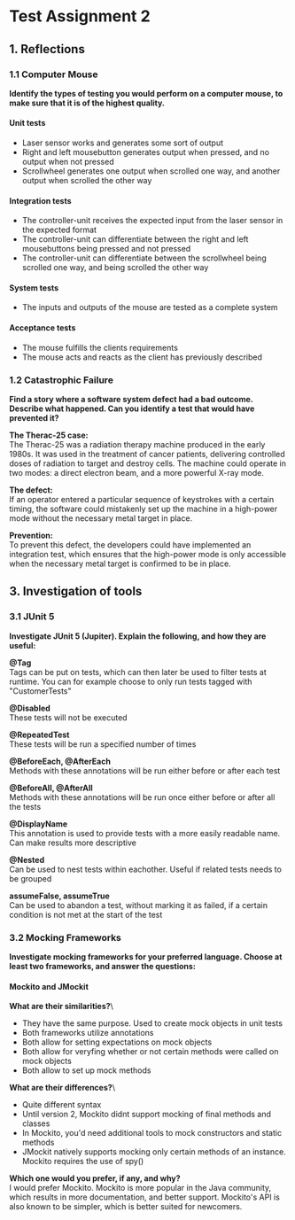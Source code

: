 # Test Assignment 2

## 1. Reflections

### 1.1 Computer Mouse

**Identify the types of testing you would perform on a computer mouse, to make sure
that it is of the highest quality.**

#### **Unit tests**
- Laser sensor works and generates some sort of output
- Right and left mousebutton generates output when pressed, and no output when not pressed
- Scrollwheel generates one output when scrolled one way, and another output when scrolled the other way

#### **Integration tests**
- The controller-unit receives the expected input from the laser sensor in the expected format
- The controller-unit can differentiate between the right and left mousebuttons being pressed and not pressed
- The controller-unit can differentiate between the scrollwheel being scrolled one way, and being scrolled the other way

#### **System tests**
- The inputs and outputs of the mouse are tested as a complete system


#### **Acceptance tests**
- The mouse fulfills the clients requirements
- The mouse acts and reacts as the client has previously described


### 1.2 Catastrophic Failure

**Find a story where a software system defect had a bad outcome. Describe what
happened. Can you identify a test that would have prevented it?**

 **The Therac-25 case:**\
The Therac-25 was a radiation therapy machine produced in the early 1980s. It was used in the treatment of cancer patients, delivering controlled doses of radiation to target and destroy cells. The machine could operate in two modes: a direct electron beam, and a more powerful X-ray mode.

**The defect:**\
If an operator entered a particular sequence of keystrokes with a certain timing, the software could mistakenly set up the machine in a high-power mode without the necessary metal target in place.

**Prevention:**\
To prevent this defect, the developers could have implemented an integration test, which ensures that the high-power mode is only accessible when the necessary metal target is confirmed to be in place.



## 3. Investigation of tools

### 3.1 JUnit 5

**Investigate JUnit 5 (Jupiter). Explain the following, and how they are useful:**

**@Tag**\
Tags can be put on tests, which can then later be used to filter tests at runtime. You can for example choose to only run tests tagged with "CustomerTests"

**@Disabled**\
These tests will not be executed

**@RepeatedTest**\
These tests will be run a specified number of times

**@BeforeEach, @AfterEach**\
Methods with these annotations will be run either before or after each test

**@BeforeAll, @AfterAll**\
Methods with these annotations will be run once either before or after all the tests

**@DisplayName**\
This annotation is used to provide tests with a more easily readable name. Can make results more descriptive

**@Nested**\
Can be used to nest tests within eachother. Useful if related tests needs to be grouped

**assumeFalse, assumeTrue**\
Can be used to abandon a test, without marking it as failed, if a certain condition is not met at the start of the test


### 3.2 Mocking Frameworks

**Investigate mocking frameworks for your preferred language. Choose at least two frameworks, and answer the questions:**
#### **Mockito** and **JMockit**

**What are their similarities?**\
- They have the same purpose. Used to create mock objects in unit tests
- Both frameworks utilize annotations
- Both allow for setting expectations on mock objects
- Both allow for veryfing whether or not certain methods were called on mock objects
- Both allow to set up mock methods

**What are their differences?**\
- Quite different syntax
- Until version 2, Mockito didnt support mocking of final methods and classes
- In Mockito, you'd need additional tools to mock constructors and static methods
- JMockit natively supports mocking only certain methods of an instance. Mockito requires the use of spy()


**Which one would you prefer, if any, and why?**\
I would prefer Mockito. Mockito is more popular in the Java community, which results in more documentation, and better support. Mockito's API is also known to be simpler, which is better suited for newcomers.
